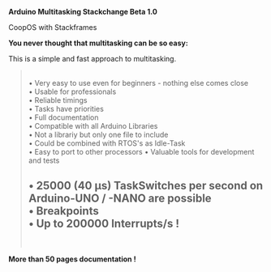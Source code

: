 **Arduino Multitasking Stackchange Beta 1.0**
 
 CoopOS with Stackframes<br>

 <b>You never thought that multitasking can be so easy:</b><br>
 
 This is a simple and fast approach to multitasking.
 
 <blockquote>
 <br>
 • Very easy to use even for beginners - nothing else comes close<br>
 • Usable for professionals<br>
 • Reliable timings<br>
 • Tasks have priorities<br>
 • Full documentation<br>
 • Compatible with all Arduino Libraries<br>
 • Not a librariy but only one file to include<br>
 • Could be combined with RTOS's as Idle-Task<br>
 • Easy to port to other processors
 • Valuable tools for development and tests
<h2> • 25000 (40 µs) TaskSwitches per second on Arduino-UNO / -NANO are possible<br>
 • Breakpoints<br>
 • Up to <b>200000</b> Interrupts/s !</h2>
  <br>
</blockquote>
<p></p>
<b>More than 50 pages documentation !</b><br>
<br>

